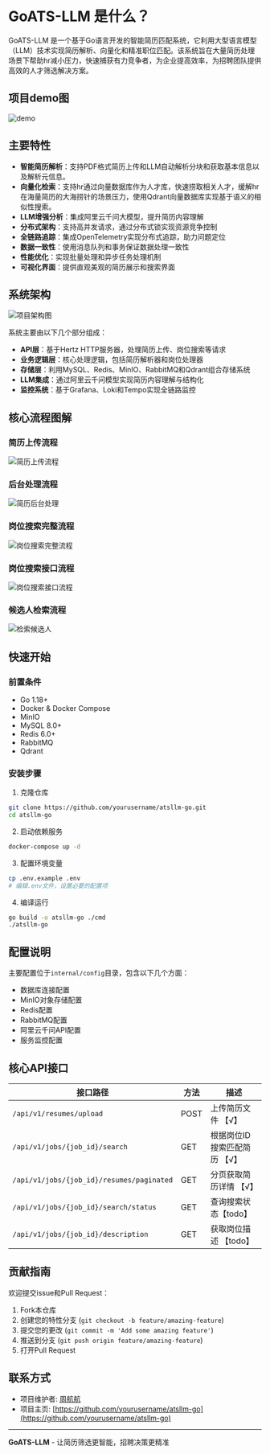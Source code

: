 # GoATS-LLM 是什么？


GoATS-LLM 是一个基于Go语言开发的智能简历匹配系统，它利用大型语言模型（LLM）技术实现简历解析、向量化和精准职位匹配。该系统旨在大量简历处理场景下帮助hr减小压力，快速捕获有力竞争者，为企业提高效率，为招聘团队提供高效的人才筛选解决方案。

## 项目demo图
![demo](docs/images/demo.png)

## 主要特性

- **智能简历解析**：支持PDF格式简历上传和LLM自动解析分块和获取基本信息以及解析元信息。
- **向量化检索**：支持hr通过向量数据库作为人才库，快速捞取相关人才，缓解hr在海量简历的大海捞针的场景压力，使用Qdrant向量数据库实现基于语义的相似性搜索。
- **LLM增强分析**：集成阿里云千问大模型，提升简历内容理解
- **分布式架构**：支持高并发请求，通过分布式锁实现资源竞争控制
- **全链路追踪**：集成OpenTelemetry实现分布式追踪，助力问题定位
- **数据一致性**：使用消息队列和事务保证数据处理一致性
- **性能优化**：实现批量处理和异步任务处理机制
- **可视化界面**：提供直观美观的简历展示和搜索界面

## 系统架构

![项目架构图](docs/images/项目框架图.svg)

系统主要由以下几个部分组成：

- **API层**：基于Hertz HTTP服务器，处理简历上传、岗位搜索等请求
- **业务逻辑层**：核心处理逻辑，包括简历解析器和岗位处理器
- **存储层**：利用MySQL、Redis、MinIO、RabbitMQ和Qdrant组合存储系统
- **LLM集成**：通过阿里云千问模型实现简历内容理解与结构化
- **监控系统**：基于Grafana、Loki和Tempo实现全链路监控

## 核心流程图解

### 简历上传流程

![简历上传流程](docs/images/简历上传接口流程%20.svg)

### 后台处理流程

![简历后台处理](docs/images/简历上传后台处理流程.svg)

### 岗位搜索完整流程

![岗位搜索完整流程](docs/images/岗位搜索完整流程.svg)

### 岗位搜索接口流程

![岗位搜索接口流程](docs/images/岗位搜索接口流程%20HandleSearchResumesByJobID.svg)

### 候选人检索流程

![检索候选人](docs/images/检索候选人.drawio.svg)

## 快速开始

### 前置条件

- Go 1.18+
- Docker & Docker Compose
- MinIO
- MySQL 8.0+
- Redis 6.0+
- RabbitMQ
- Qdrant

### 安装步骤

1. 克隆仓库

```bash
git clone https://github.com/yourusername/atsllm-go.git
cd atsllm-go
```

2. 启动依赖服务

```bash
docker-compose up -d
```

3. 配置环境变量

```bash
cp .env.example .env
# 编辑.env文件，设置必要的配置项
```

4. 编译运行

```bash
go build -o atsllm-go ./cmd
./atsllm-go
```

## 配置说明

主要配置位于`internal/config`目录，包含以下几个方面：

- 数据库连接配置
- MinIO对象存储配置
- Redis配置
- RabbitMQ配置
- 阿里云千问API配置
- 服务监控配置

## 核心API接口

| 接口路径 | 方法 | 描述 |
|---------|------|------|
| `/api/v1/resumes/upload` | POST | 上传简历文件 【√】| 
| `/api/v1/jobs/{job_id}/search` | GET | 根据岗位ID搜索匹配简历 【√】| 
| `/api/v1/jobs/{job_id}/resumes/paginated` | GET | 分页获取简历详情 【√】| 
| `/api/v1/jobs/{job_id}/search/status` | GET | 查询搜索状态【todo】 | 
| `/api/v1/jobs/{job_id}/description` | GET | 获取岗位描述 【todo】| 

## 贡献指南

欢迎提交issue和Pull Request：

1. Fork本仓库
2. 创建您的特性分支 (`git checkout -b feature/amazing-feature`)
3. 提交您的更改 (`git commit -m 'Add some amazing feature'`)
4. 推送到分支 (`git push origin feature/amazing-feature`)
5. 打开Pull Request

## 联系方式

- 项目维护者: [周航航](2603167476@qq.com)
- 项目主页: [https://github.com/yourusername/atsllm-go](https://github.com/yourusername/atsllm-go)

---

**GoATS-LLM** - 让简历筛选更智能，招聘决策更精准
